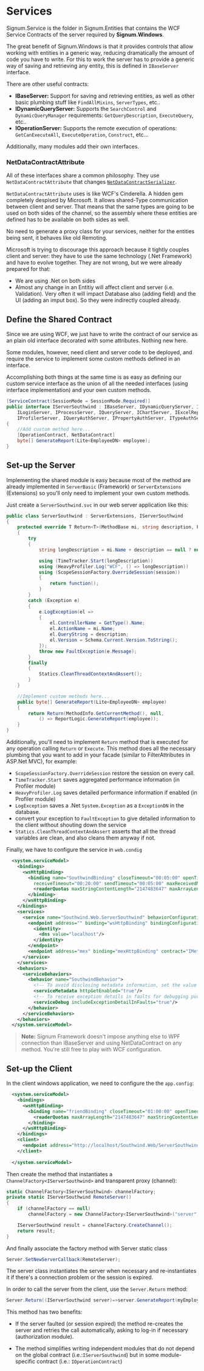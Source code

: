 # Services

Signum.Service is the folder in Signum.Entities that contains the WCF Service Contracts of the server required by **Signum.Windows**. 

The great benefit of Signum.Windows is that it provides controls that allow working with entities in a generic way, reducing dramatically the amount of code you have to write. For this to work the server has to provide a generic way of saving and retrieving any entity, this is defined in `IBaseServer` interface. 

There are other useful contracts:

* **IBaseServer:** Support for saving and retrieving entities, as well as other basic plumbing stuff like `FindAllMixins`,  `ServerTypes`, etc..
* **IDynamicQueryServer:** Supports the `SearchControl` and `DynamicQueryManager` requirements:  `GetQueryDescription`, `ExecuteQuery`, etc.. 
* **IOperationServer:** Supports the remote execution of operations: `GetCanExecuteAll`,  `ExecuteOperation`, `Construct`, etc...

Additionally, many modules add their own interfaces. 

### NetDataContractAttribute

All of these interfaces share a common philosophy. They use `NetDataContractAttribute` that changes 
[`NetDataContractSerializer`](http://msdn.microsoft.com/en-us/library/system.runtime.serialization.netdatacontractserializer(v=vs.110).aspx).

`NetDataContractAttribute` uses is like WCF's Cinderella. A hidden gem completely despised by Microsoft. It allows shared-Type communication between client and server. That means that the same types are going to be used on both sides of the channel, so the assembly where these entities are defined has to be available on both sides as well. 

No need to generate a proxy class for your services, neither for the entities being sent, it behaves like old Remoting.

Microsoft is trying to discourage this approach because it tightly couples client and server: they have to use the same technology (.Net Framework) and have to evolve together. They are not wrong, but we were already prepared for that:

* We are using .Net on both sides
* Almost any change in an Entitiy will affect client and server (i.e. Validation). Very often it will impact Database also (adding field) and the UI (adding an imput box). So they were indirectly coupled already.

## Define the Shared Contract

Since we are using WCF, we just have to write the contract of our service as an plain old interface decorated with some attributes. Nothing new here.

Some modules, however, need client and server code to be deployed, and require the service to implement some custom methods defined in an interface. 

Accomplishing both things at the same time is as easy as defining our custom service interface as the union of all the needed interfaces (using interface implementation) and your own custom methods.

```C#
[ServiceContract(SessionMode = SessionMode.Required)]
public interface IServerSouthwind : IBaseServer, IDynamicQueryServer, IOperationServer,
    ILoginServer, IProcessServer, IQueryServer, IChartServer, IExcelReportServer, IUserQueryServer, IDashboardServer, IUserAssetsServer,
    IProfilerServer, IQueryAuthServer, IPropertyAuthServer, ITypeAuthServer, IPermissionAuthServer, IOperationAuthServer
{
    //Add custom method here...
    [OperationContract, NetDataContract]
    byte[] GenerateReport(Lite<EmployeeDN> employee);
}
```

## Set-up the Server 

Implementing the shared module is easy because most of the method are already implemented in `ServerBasic` (Framework) or `ServerExtensions` (Extensions) so you'll only need to implement your own custom methods. 

Just create a `ServerSouthwind.svc` in our web server application like this:   

```C#
public class ServerSouthwind : ServerExtensions, IServerSouthwind
{
    protected override T Return<T>(MethodBase mi, string description, Func<T> function)
    {
        try
        {
            string longDescription = mi.Name + description == null ? null : (" " + description);

            using (TimeTracker.Start(longDescription))
            using (HeavyProfiler.Log("WCF", () => longDescription))
            using (ScopeSessionFactory.OverrideSession(session))
            {
                return function();
            }
        }
        catch (Exception e)
        {
            e.LogException(el =>
            {
                el.ControllerName = GetType().Name;
                el.ActionName = mi.Name;
                el.QueryString = description;
                el.Version = Schema.Current.Version.ToString();
            });
            throw new FaultException(e.Message);
        }
        finally
        {
            Statics.CleanThreadContextAndAssert();
        }
    }

    //Implement custom methods here...
    public byte[] GenerateReport(Lite<EmployeeDN> employee)
    {
        return Return(MethodInfo.GetCurrentMethod(), null,
            () => ReportLogic.GenerateReport(employee));
    }
}
```

Additionally, you'll need to implement `Return` method that is executed for any operation calling `Return` or `Execute`. This method does all the necessary plumbing that you want to add in your facade (similar to FilterAttributes in ASP.Net MVC), for example: 

* `ScopeSessionFactory.OverrideSession` restore the session on every call.
* `TimeTracker.Start` saves aggregated performance information (in Profiler module)
* `HeavyProfiler.Log` saves detailed performance information if enabled (in Profiler module)
* `LogException` saves a .Net `System.Exception` as a `ExceptionDN` in the database.
* convert your exception to `FaultException` to give detailed information to the client without shouting down the service
* `Statics.CleanThreadContextAndAssert` asserts that all the thread variables are clean, and also cleans them anyway if not. 

Finally, we have to configure the service in `web.condig`

```xml
  <system.serviceModel>
    <bindings>
      <wsHttpBinding>
        <binding name="SouthwindBinding" closeTimeout="00:05:00" openTimeout="00:05:00"
          receiveTimeout="00:20:00" sendTimeout="00:05:00" maxReceivedMessageSize="2147483647">
          <readerQuotas maxStringContentLength="2147483647" maxArrayLength="2147483647" />
        </binding>
      </wsHttpBinding>
    </bindings>
    <services>
      <service name="Southwind.Web.ServerSouthwind" behaviorConfiguration="SouthwindBehavior">
        <endpoint address="" binding="wsHttpBinding" bindingConfiguration="SouthwindBinding" contract="Southwind.Services.IServerSouthwind">
          <identity>
            <dns value="localhost"/>
          </identity>
        </endpoint>
        <endpoint address="mex" binding="mexHttpBinding" contract="IMetadataExchange"/>
      </service>
    </services>
    <behaviors>
      <serviceBehaviors>
        <behavior name="SouthwindBehavior">
          <!-- To avoid disclosing metadata information, set the value below to false and remove the metadata endpoint above before deployment -->
          <serviceMetadata httpGetEnabled="true"/>
          <!-- To receive exception details in faults for debugging purposes, set the value below to true.  Set to false before deployment to avoid disclosing exception information -->
          <serviceDebug includeExceptionDetailInFaults="true"/>
        </behavior>
      </serviceBehaviors>
    </behaviors>
  </system.serviceModel>
```

> **Note:** Signum Framework doesn't impose anything else to WPF connection than IBaseServer and using NetDataContract on any method. You're still free to play with WCF configuration.

## Set-up the Client

In the client windows application, we need to configure the the `app.config`:


```xml
  <system.serviceModel>
    <bindings>
      <wsHttpBinding>
        <binding name="friendBinding" closeTimeout="01:00:00" openTimeout="01:00:00" receiveTimeout="01:00:00" sendTimeout="01:00:00" maxReceivedMessageSize="838860800">
          <readerQuotas maxArrayLength="2147483647" maxStringContentLength="2147483647"/>
        </binding>
      </wsHttpBinding>
    </bindings>
    <client>
      <endpoint address="http://localhost/Southwind.Web/ServerSouthwind.svc" binding="wsHttpBinding" bindingConfiguration="friendBinding" contract="Southwind.Services.IServerSouthwind" name="server"/>
    </client>
  
  </system.serviceModel>
```

Then create the method that instantiates a `ChannelFactory<IServerSouthwind>` and transparent proxy (channel): 

```C#
static ChannelFactory<IServerSouthwind> channelFactory;
private static IServerSouthwind RemoteServer()
{
    if (channelFactory == null)
        channelFactory = new ChannelFactory<IServerSouthwind>("server");

    IServerSouthwind result = channelFactory.CreateChannel();
    return result;
}
``` 

And finally associate the factory method  with Server static class

```C#
Server.SetNewServerCallback(RemoteServer);
```

The server class instantiates the server when necessary and re-instantiates it if there's a connection problem or the session is expired. 


In order to call the server from the client, use the `Server.Return` method:

```C#
Server.Return((IServerSouthwind server)=>server.GenerateReport(myEmployee)); 
```

This method has two benefits: 

* If the server faulted (or session expired) the method re-creates the server and retries the call automatically, asking to log-in if necessary (authorization module). 

* The method simplifies writing independent modules that do not depend on the global contract (i.e.:`IServerSouthwind`) but in some module-specific contract (i.e.: `IOperationContract`) 
